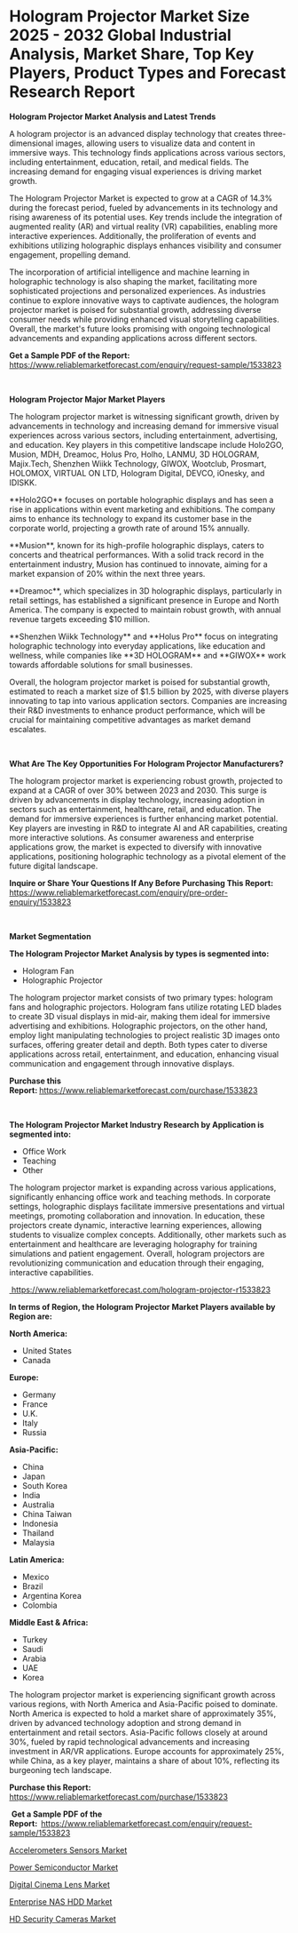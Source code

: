 <p><h1>Hologram Projector Market Size 2025 - 2032 Global Industrial Analysis, Market Share, Top Key Players, Product Types and Forecast Research Report</h1></p><p><strong>Hologram Projector Market Analysis and Latest Trends</strong></p>
<p><p>A hologram projector is an advanced display technology that creates three-dimensional images, allowing users to visualize data and content in immersive ways. This technology finds applications across various sectors, including entertainment, education, retail, and medical fields. The increasing demand for engaging visual experiences is driving market growth.</p><p>The Hologram Projector Market is expected to grow at a CAGR of 14.3% during the forecast period, fueled by advancements in its technology and rising awareness of its potential uses. Key trends include the integration of augmented reality (AR) and virtual reality (VR) capabilities, enabling more interactive experiences. Additionally, the proliferation of events and exhibitions utilizing holographic displays enhances visibility and consumer engagement, propelling demand.</p><p>The incorporation of artificial intelligence and machine learning in holographic technology is also shaping the market, facilitating more sophisticated projections and personalized experiences. As industries continue to explore innovative ways to captivate audiences, the hologram projector market is poised for substantial growth, addressing diverse consumer needs while providing enhanced visual storytelling capabilities. Overall, the market's future looks promising with ongoing technological advancements and expanding applications across different sectors.</p></p>
<p><strong>Get a Sample PDF of the Report:&nbsp;</strong> <a href="https://www.reliablemarketforecast.com/enquiry/request-sample/1533823?utm_campaign=1890&utm_medium=2&utm_source=Github&utm_content=ia&utm_term=06042025&utm_id=hologram-projector">https://www.reliablemarketforecast.com/enquiry/request-sample/1533823</a></p>
<p>&nbsp;</p>
<p><strong>Hologram Projector Major Market Players</strong></p>
<p><p>The hologram projector market is witnessing significant growth, driven by advancements in technology and increasing demand for immersive visual experiences across various sectors, including entertainment, advertising, and education. Key players in this competitive landscape include Holo2GO, Musion, MDH, Dreamoc, Holus Pro, Holho, LANMU, 3D HOLOGRAM, Majix.Tech, Shenzhen Wiikk Technology, GIWOX, Wootclub, Prosmart, HOLOMOX, VIRTUAL ON LTD, Hologram Digital, DEVCO, iOnesky, and IDISKK.</p><p>**Holo2GO** focuses on portable holographic displays and has seen a rise in applications within event marketing and exhibitions. The company aims to enhance its technology to expand its customer base in the corporate world, projecting a growth rate of around 15% annually.</p><p>**Musion**, known for its high-profile holographic displays, caters to concerts and theatrical performances. With a solid track record in the entertainment industry, Musion has continued to innovate, aiming for a market expansion of 20% within the next three years.</p><p>**Dreamoc**, which specializes in 3D holographic displays, particularly in retail settings, has established a significant presence in Europe and North America. The company is expected to maintain robust growth, with annual revenue targets exceeding $10 million.</p><p>**Shenzhen Wiikk Technology** and **Holus Pro** focus on integrating holographic technology into everyday applications, like education and wellness, while companies like **3D HOLOGRAM** and **GIWOX** work towards affordable solutions for small businesses. </p><p>Overall, the hologram projector market is poised for substantial growth, estimated to reach a market size of $1.5 billion by 2025, with diverse players innovating to tap into various application sectors. Companies are increasing their R&D investments to enhance product performance, which will be crucial for maintaining competitive advantages as market demand escalates.</p></p>
<p>&nbsp;</p>
<p><strong>What Are The Key Opportunities For Hologram Projector Manufacturers?</strong></p>
<p><p>The hologram projector market is experiencing robust growth, projected to expand at a CAGR of over 30% between 2023 and 2030. This surge is driven by advancements in display technology, increasing adoption in sectors such as entertainment, healthcare, retail, and education. The demand for immersive experiences is further enhancing market potential. Key players are investing in R&D to integrate AI and AR capabilities, creating more interactive solutions. As consumer awareness and enterprise applications grow, the market is expected to diversify with innovative applications, positioning holographic technology as a pivotal element of the future digital landscape.</p></p>
<p><strong>Inquire or Share Your Questions If Any Before Purchasing This Report:</strong> <a href="https://www.reliablemarketforecast.com/enquiry/pre-order-enquiry/1533823?utm_campaign=1890&utm_medium=2&utm_source=Github&utm_content=ia&utm_term=06042025&utm_id=hologram-projector">https://www.reliablemarketforecast.com/enquiry/pre-order-enquiry/1533823</a></p>
<p>&nbsp;</p>
<p><strong>Market Segmentation</strong></p>
<p><strong>The Hologram Projector Market Analysis by types is segmented into:</strong></p>
<p><ul><li>Hologram Fan</li><li>Holographic Projector</li></ul></p>
<p><p>The hologram projector market consists of two primary types: hologram fans and holographic projectors. Hologram fans utilize rotating LED blades to create 3D visual displays in mid-air, making them ideal for immersive advertising and exhibitions. Holographic projectors, on the other hand, employ light manipulating technologies to project realistic 3D images onto surfaces, offering greater detail and depth. Both types cater to diverse applications across retail, entertainment, and education, enhancing visual communication and engagement through innovative displays.</p></p>
<p><strong>Purchase this Report:&nbsp;</strong><a href="https://www.reliablemarketforecast.com/purchase/1533823?utm_campaign=1890&utm_medium=2&utm_source=Github&utm_content=ia&utm_term=06042025&utm_id=hologram-projector">https://www.reliablemarketforecast.com/purchase/1533823</a></p>
<p>&nbsp;</p>
<p><strong>The Hologram Projector Market Industry Research by Application is segmented into:</strong></p>
<p><ul><li>Office Work</li><li>Teaching</li><li>Other</li></ul></p>
<p><p>The hologram projector market is expanding across various applications, significantly enhancing office work and teaching methods. In corporate settings, holographic displays facilitate immersive presentations and virtual meetings, promoting collaboration and innovation. In education, these projectors create dynamic, interactive learning experiences, allowing students to visualize complex concepts. Additionally, other markets such as entertainment and healthcare are leveraging holography for training simulations and patient engagement. Overall, hologram projectors are revolutionizing communication and education through their engaging, interactive capabilities.</p></p>
<p><a href="https://www.reliablemarketforecast.com/hologram-projector-r1533823?utm_campaign=1890&utm_medium=2&utm_source=Github&utm_content=ia&utm_term=06042025&utm_id=hologram-projector">&nbsp;https://www.reliablemarketforecast.com/hologram-projector-r1533823</a></p>
<p><strong>In terms of Region, the Hologram Projector Market Players available by Region are:</strong></p>
<p>
    <p> <strong> North America: </strong>
        <ul>
            <li>United States</li>
            <li>Canada</li>
        </ul>
        </p> 
    <p> <strong> Europe: </strong>
        <ul>
            <li>Germany</li>
            <li>France</li>
            <li>U.K.</li>
            <li>Italy</li>
            <li>Russia</li>
        </ul>
        </p> 
    <p> <strong> Asia-Pacific: </strong>
        <ul>
            <li>China</li>
            <li>Japan</li>
            <li>South Korea</li>
            <li>India</li>
            <li>Australia</li>
            <li>China Taiwan</li>
            <li>Indonesia</li>
            <li>Thailand</li>
            <li>Malaysia</li>
        </ul>
        </p> 
    <p> <strong> Latin America: </strong>
        <ul>
            <li>Mexico</li>
            <li>Brazil</li>
            <li>Argentina Korea</li>
            <li>Colombia</li>
        </ul>
        </p> 
    <p> <strong> Middle East & Africa: </strong>
        <ul>
            <li>Turkey</li>
            <li>Saudi</li>
            <li>Arabia</li>
            <li>UAE</li>
            <li>Korea</li>
        </ul>
    </p>
    </p>
<p><p>The hologram projector market is experiencing significant growth across various regions, with North America and Asia-Pacific poised to dominate. North America is expected to hold a market share of approximately 35%, driven by advanced technology adoption and strong demand in entertainment and retail sectors. Asia-Pacific follows closely at around 30%, fueled by rapid technological advancements and increasing investment in AR/VR applications. Europe accounts for approximately 25%, while China, as a key player, maintains a share of about 10%, reflecting its burgeoning tech landscape.</p></p>
<p><strong>Purchase this Report: </strong><a href="https://www.reliablemarketforecast.com/purchase/1533823?utm_campaign=1890&utm_medium=2&utm_source=Github&utm_content=ia&utm_term=06042025&utm_id=hologram-projector">https://www.reliablemarketforecast.com/purchase/1533823</a></p>
<p>&nbsp;<strong>Get a Sample PDF of the Report:&nbsp;&nbsp;</strong><a href="https://www.reliablemarketforecast.com/enquiry/request-sample/1533823?utm_campaign=1890&utm_medium=2&utm_source=Github&utm_content=ia&utm_term=06042025&utm_id=hologram-projector">https://www.reliablemarketforecast.com/enquiry/request-sample/1533823</a></p>
<p><strong></strong></p>
<p><p><a href="https://github.com/eskelimaksic/Market-Research-Report-List-1/blob/main/accelerometers-sensors-market.md?utm_campaign=1890&utm_medium=2&utm_source=Github&utm_content=ia&utm_term=06042025&utm_id=hologram-projector">Accelerometers Sensors Market</a></p><p><a href="https://github.com/wantadhagino/Market-Research-Report-List-1/blob/main/power-semiconductor-market.md?utm_campaign=1890&utm_medium=2&utm_source=Github&utm_content=ia&utm_term=06042025&utm_id=hologram-projector">Power Semiconductor Market</a></p><p><a href="https://github.com/gogashopkewy/Market-Research-Report-List-1/blob/main/digital-cinema-lens-market.md?utm_campaign=1890&utm_medium=2&utm_source=Github&utm_content=ia&utm_term=06042025&utm_id=hologram-projector">Digital Cinema Lens Market</a></p><p><a href="https://github.com/lelahokendo/Market-Research-Report-List-1/blob/main/enterprise-nas-hdd-market.md?utm_campaign=1890&utm_medium=2&utm_source=Github&utm_content=ia&utm_term=06042025&utm_id=hologram-projector">Enterprise NAS HDD Market</a></p><p><a href="https://github.com/vestadjogile/Market-Research-Report-List-1/blob/main/hd-security-cameras-market.md?utm_campaign=1890&utm_medium=2&utm_source=Github&utm_content=ia&utm_term=06042025&utm_id=hologram-projector">HD Security Cameras Market</a></p></p>